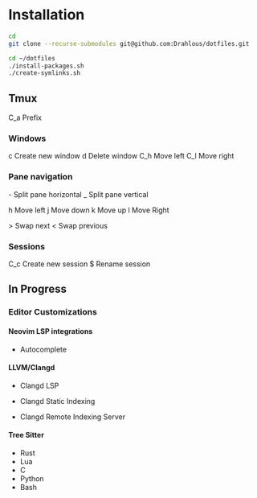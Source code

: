 # Installation

```bash
cd
git clone --recurse-submodules git@github.com:Drahlous/dotfiles.git

cd ~/dotfiles
./install-packages.sh
./create-symlinks.sh
```



## Tmux

C_a     Prefix

### Windows
c       Create new window
d       Delete window
C_h     Move left
C_l     Move right

### Pane navigation
\-      Split pane horizontal
_       Split pane vertical

h       Move left
j       Move down
k       Move up
l       Move Right

\>      Swap next
<       Swap previous

### Sessions
C_c     Create new session
$       Rename session


## In Progress


### Editor Customizations

#### Neovim LSP integrations
- Autocomplete

#### LLVM/Clangd
- Clangd LSP

- Clangd Static Indexing

- Clangd Remote Indexing Server

#### Tree Sitter
- Rust
- Lua
- C
- Python
- Bash



